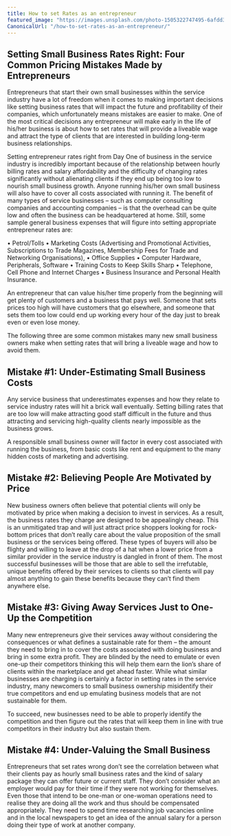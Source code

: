 ```yaml
---
title: How to set Rates as an entrepreneur
featured_image: "https://images.unsplash.com/photo-1505322747495-6afdd3b70760?ixlib=rb-1.2.1&ixid=eyJhcHBfaWQiOjEyMDd9&auto=format&fit=crop&w=1350&q=80"
CanonicalUrl: "/how-to-set-rates-as-an-entrepreneur/"
---
```


## Setting Small Business Rates Right: Four Common Pricing Mistakes Made by Entrepreneurs

Entrepreneurs that start their own small businesses within the service industry have a lot of freedom when it comes to making important decisions like setting business rates that will impact the future and profitability of their companies, which unfortunately means mistakes are easier to make. One of the most critical decisions any entrepreneur will make early in the life of his/her business is about how to set rates that will provide a liveable wage and attract the type of clients that are interested in building long-term business relationships.

Setting entrepreneur rates right from Day One of business in the service industry is incredibly important because of the relationship between hourly billing rates and salary affordability and the difficulty of changing rates significantly without alienating clients if they end up being too low to nourish small business growth. Anyone running his/her own small business will also have to cover all costs associated with running it.
The benefit of many types of service businesses – such as computer consulting companies and accounting companies – is that the overhead can be quite low and often the business can be headquartered at home. Still, some sample general business expenses that will figure into setting appropriate entrepreneur rates are:

•	Petrol/Tolls
•	Marketing Costs (Advertising and Promotional Activities, Subscriptions to Trade Magazines, Membership Fees for Trade and Networking Organisations),
•	Office Supplies
•	Computer Hardware, Peripherals, Software
•	Training Costs to Keep Skills Sharp
•	Telephone, Cell Phone and Internet Charges
•	Business Insurance and Personal Health Insurance.

An entrepreneur that can value his/her time properly from the beginning will get plenty of customers and a business that pays well. Someone that sets prices too high will have customers that go elsewhere, and someone that sets them too low could end up working every hour of the day just to break even or even lose money.

The following three are some common mistakes many new small business owners make when setting rates that will bring a liveable wage and how to avoid them.

## Mistake #1: Under-Estimating Small Business Costs

Any service business that underestimates expenses and how they relate to service industry rates will hit a brick wall eventually. Setting billing rates that are too low will make attracting good staff difficult in the future and thus attracting and servicing high-quality clients nearly impossible as the business grows.

A responsible small business owner will factor in every cost associated with running the business, from basic costs like rent and equipment to the many hidden costs of marketing and advertising.

## Mistake #2: Believing People Are Motivated by Price

New business owners often believe that potential clients will only be motivated by price when making a decision to invest in services. As a result, the business rates they charge are designed to be appealingly cheap. This is an unmitigated trap and will just attract price shoppers looking for rock-bottom prices that don’t really care about the value proposition of the small business or the services being offered. These types of buyers will also be flighty and willing to leave at the drop of a hat when a lower price from a similar provider in the service industry is dangled in front of them.
The most successful businesses will be those that are able to sell the irrefutable, unique benefits offered by their services to clients so that clients will pay almost anything to gain these benefits because they can’t find them anywhere else.

## Mistake #3: Giving Away Services Just to One-Up the Competition

Many new entrepreneurs give their services away without considering the consequences or what defines a sustainable rate for them – the amount they need to bring in to cover the costs associated with doing business and bring in some extra profit. They are blinded by the need to emulate or even one-up their competitors thinking this will help them earn the lion’s share of clients within the marketplace and get ahead faster. While what similar businesses are charging is certainly a factor in setting rates in the service industry, many newcomers to small business ownership misidentify their true competitors and end up emulating business models that are not sustainable for them.

To succeed, new businesses need to be able to properly identify the competition and then figure out the rates that will keep them in line with true competitors in their industry but also sustain them.

## Mistake #4: Under-Valuing the Small Business

Entrepreneurs that set rates wrong don’t see the correlation between what their clients pay as hourly small business rates and the kind of salary package they can offer future or current staff. They don’t consider what an employer would pay for their time if they were not working for themselves.
Even those that intend to be one-man or one-woman operations need to realise they are doing all the work and thus should be compensated appropriately. They need to spend time researching job vacancies online and in the local newspapers to get an idea of the annual salary for a person doing their type of work at another company.
